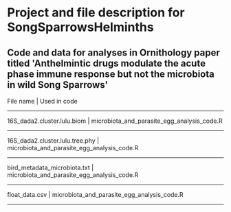 
# Project and file description for SongSparrowsHelminths


## Code and data for analyses in Ornithology paper titled 'Anthelmintic drugs modulate the acute phase immune response but not the microbiota in wild Song Sparrows'


File name | Used in code
---------   ------------
16S_dada2.cluster.lulu.biom | microbiota_and_parasite_egg_analysis_code.R
---------------------------   -------------------------------------------
16S_dada2.cluster.lulu.tree.phy | microbiota_and_parasite_egg_analysis_code.R
-------------------------------   -------------------------------------------
bird_metadata_microbiota.txt | microbiota_and_parasite_egg_analysis_code.R
----------------------------   -------------------------------------------
float_data.csv | microbiota_and_parasite_egg_analysis_code.R
--------------   -------------------------------------------
